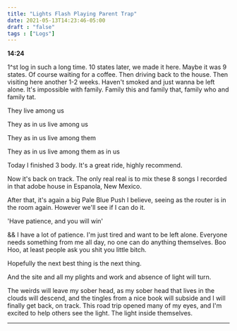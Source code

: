 ```yaml
---
title: "Lights Flash Playing Parent Trap"
date: 2021-05-13T14:23:46-05:00
draft : "false"
tags : ["Logs"]
---
```


<!--more-->


**14:24**

1^st log in such a long time. 10 states later, we made it here. Maybe it was 9 states. Of course waiting for a coffee. Then driving back to the house. Then visiting here another 1-2 weeks. Haven't smoked and just wanna be left alone. It's impossible with family. Family this and family that, family who and family tat.

They live among us

They as in us live among us

They as in us live among them

They as in us live among them as in us

Today I finished 3 body. It's a great ride, highly recommend.

Now it's back on track. The only real real is to mix these 8 songs I recorded in that adobe house in Espanola, New Mexico.

After that, it's again a big Pale Blue Push I believe, seeing as the router is in the room again. However we'll see if I can do it.

'Have patience, and you will win'

&& I have a lot of patience. I'm just tired and want to be left alone. Everyone needs something from me all day, no one can do anything themselves. Boo Hoo, at least people ask you shit you little bitch.

Hopefully the next best thing is the next thing.

And the site and all my plights and work and absence of light will turn.

The weirds will leave my sober head, as my sober head that lives in the clouds will descend, and the tingles from a nice book will subside and I will finally get back, on track. This road trip opened many of my eyes, and I'm excited to help others see the light. The light inside themselves. 

___

<!--

| Dailies        | Questions           | Answers  |
| ------------- |:-------------:| -----:|
| Read()      | *What did you read?* | X |
| Write()      | *What did you write?*      |   X |
| Create() | *What did you make?*      |    X |
| Exercise() | *Dance workout (or otherwise?)*      |    X |
| Audio() | *You recorded what:*      |    X |
| Video() | *You filmed what:*      |    X |
| Finish() | *You bounced what track:*      |    X |
| Live() | *You sang what live:*      |    X |
| Finish2() | *You made what visuals*      |    X |
| Phone() | *You called who:*      |    X |
| Share() | *Uploaded what to archive:*      |    X |
| PBD() | *You did what for PBD?*      |    X |
| Web() | *You did what to POLIW.AT?*      |    X |
| Love&Legacy() | *You did what for friends/fam?*      |    X |
| God() | *You're grateful for what?*      |    X |
<sub>v1.0</sub>

 -->
